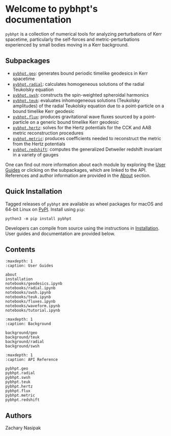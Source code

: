 # Welcome to pybhpt's documentation

`pybhpt` is a collection of numerical tools for analyzing perturbations of Kerr spacetime, particularly the self-forces and metric-perturbations experienced by small bodies moving in a Kerr background.

## Subpackages
- [`pybhpt.geo`](pybhpt.geo): generates bound periodic timelike geodesics in Kerr spacetime
- [`pybhpt.radial`](pybhpt.radial): calculates homogeneous solutions of the radial Teukolsky equation
- [`pybhpt.swsh`](pybhpt.swsh): constructs the spin-weighted spheroidal harmonics
- [`pybhpt.teuk`](pybhpt.teuk): evaluates inhomogeneous solutions (Teukolsky amplitudes) of the radial Teukolsky equation due to a point-particle on a bound timelike Kerr geodesic
- [`pybhpt.flux`](pybhpt.flux): produces gravitational wave fluxes sourced by a point-particle on a generic bound timelike Kerr geodesic
- [`pybhpt.hertz`](pybhpt.hertz): solves for the Hertz potentials for the CCK and AAB metric reconstruction procedures
- [`pybhpt.metric`](pybhpt.metric): produces coefficients needed to reconstruct the metric from the Hertz potentials
- [`pybhpt.redshift`](pybhpt.redshift): computes the generalized Detweiler redshift invariant in a variety of gauges

One can find out more information about each module by exploring the [User Guides](#contents) or clicking on the subpackages, which are linked to the API. References and author information are provided in the [About](about) section.

## Quick Installation

Tagged releases of `pybhpt` are available as wheel packages for macOS and 64-bit Linux on [PyPI](https://pypi.org/project/pybhpt). Install using `pip`:
```
python3 -m pip install pybhpt
```
Developers can compile from source using the instructions in [Installation](installation). User guides and documentation are provided below.

## Contents

```{toctree}
:maxdepth: 1
:caption: User Guides

about
installation
notebooks/geodesics.ipynb
notebooks/radial.ipynb
notebooks/swsh.ipynb
notebooks/teuk.ipynb
notebooks/fluxes.ipynb
notebooks/waveform.ipynb
notebooks/tutorial.ipynb
```

```{toctree}
:maxdepth: 1
:caption: Background

background/geo
background/teuk
background/radial
background/swsh
```

```{toctree}
:maxdepth: 1
:caption: API Reference

pybhpt.geo
pybhpt.radial
pybhpt.swsh
pybhpt.teuk
pybhpt.hertz
pybhpt.flux
pybhpt.metric
pybhpt.redshift
```

## Authors
Zachary Nasipak